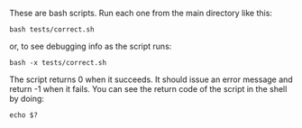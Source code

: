 These are bash scripts. Run each one from the main directory like this:

`bash tests/correct.sh`

or, to see debugging info as the script runs:

`bash -x tests/correct.sh`

The script returns 0 when it succeeds. It should issue an error message
and return -1 when it fails. You can see the return code of the script
in the shell by doing:

`echo $?`
